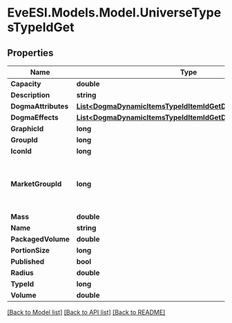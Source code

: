 # EveESI.Models.Model.UniverseTypesTypeIdGet

## Properties

Name | Type | Description | Notes
------------ | ------------- | ------------- | -------------
**Capacity** | **double** |  | [optional] 
**Description** | **string** |  | 
**DogmaAttributes** | [**List&lt;DogmaDynamicItemsTypeIdItemIdGetDogmaAttributesInner&gt;**](DogmaDynamicItemsTypeIdItemIdGetDogmaAttributesInner.md) |  | [optional] 
**DogmaEffects** | [**List&lt;DogmaDynamicItemsTypeIdItemIdGetDogmaEffectsInner&gt;**](DogmaDynamicItemsTypeIdItemIdGetDogmaEffectsInner.md) |  | [optional] 
**GraphicId** | **long** |  | [optional] 
**GroupId** | **long** |  | 
**IconId** | **long** |  | [optional] 
**MarketGroupId** | **long** | This only exists for types that can be put on the market | [optional] 
**Mass** | **double** |  | [optional] 
**Name** | **string** |  | 
**PackagedVolume** | **double** |  | [optional] 
**PortionSize** | **long** |  | [optional] 
**Published** | **bool** |  | 
**Radius** | **double** |  | [optional] 
**TypeId** | **long** |  | 
**Volume** | **double** |  | [optional] 

[[Back to Model list]](../README.md#documentation-for-models) [[Back to API list]](../README.md#documentation-for-api-endpoints) [[Back to README]](../README.md)

